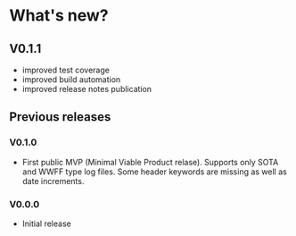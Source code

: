 # What's new?

## V0.1.1
* improved test coverage
* improved build automation
* improved release notes publication

## Previous releases

### V0.1.0
* First public MVP (Minimal Viable Product relase). Supports only SOTA and WWFF type log files. Some header keywords are missing as well as date increments.

### V0.0.0
* Initial release
